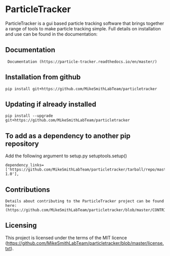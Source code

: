 # ParticleTracker

ParticleTracker is a gui based particle tracking software that brings together a range of tools to make particle tracking simple. Full details on installation and use can be found in the documentation:

## Documentation 
     Documentation (https://particle-tracker.readthedocs.io/en/master/) 

## Installation from github
    pip install git+https://github.com/MikeSmithLabTeam/particletracker
    
## Updating if already installed
    pip install --upgrade git+https://github.com/MikeSmithLabTeam/particletracker
    
## To add as a dependency to another pip repository
Add the following argument to setup.py setuptools.setup()

    dependency_links=['https://github.com/MikeSmithLabTeam/particletracker/tarball/repo/master#egg=package-1.0'],
    
## Contributions
    Details about contributing to the ParticleTracker project can be found here: (https://github.com/MikeSmithLabTeam/particletracker/blob/master/CONTRIBUTING.md)

## Licensing
This project is licensed under the terms of the MIT licence (https://github.com/MikeSmithLabTeam/particletracker/blob/master/license.txt).
